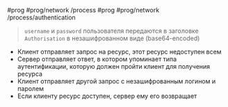 #prog #prog/network /process #prog #prog/network /process/authentication 

> `username` и `password` пользователя передаются в заголовке `Authorisation` в незашифрованном виде (base64-encoded)

- Клиент отправляет запрос на ресурс, этот ресурс недоступен всем
- Сервер отправляет ответ, в котором упоминает типа аутентификации, которую должен пройти клиент для получения ресурса
- Клиент отправляет другой запрос с незашифрованным логином и паролем 
- Если клиенту ресурс доступен, сервер ему его возвращает
